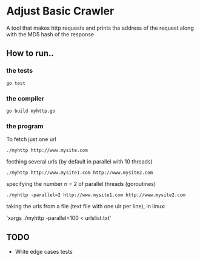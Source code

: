 # Adjust Basic Crawler

A tool that makes http requests and prints the address of the request along with the MD5 hash of the response

## How to run..

###  the tests

`go test`

###  the compiler 

`go build myhttp.go`

###  the program 

To fetch just one url

`./myhttp http://www.mysite.com`

fecthing several urls (by default in parallel with 10 threads)

`./myhttp http://www.mysite1.com http://www.mysite2.com`

specifying the number n = 2 of parallel threads (goroutines)

`./myhttp -parallel=2 http://www.mysite1.com http://www.mysite2.com`

taking the urls from a file (text file with one ulr per line), in linux:

'xargs ./myhttp -parallel=100 < urlslist.txt'

## TODO

- Write edge cases tests
